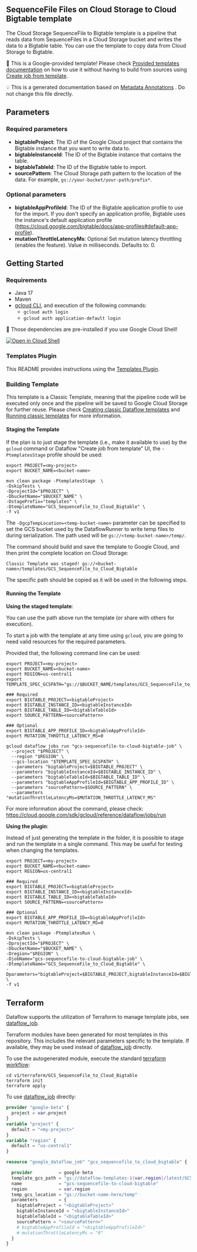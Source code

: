 
SequenceFile Files on Cloud Storage to Cloud Bigtable template
---
The Cloud Storage SequenceFile to Bigtable template is a pipeline that reads data
from SequenceFiles in a Cloud Storage bucket and writes the data to a Bigtable
table. You can use the template to copy data from Cloud Storage to Bigtable.


:memo: This is a Google-provided template! Please
check [Provided templates documentation](https://cloud.google.com/dataflow/docs/guides/templates/provided/sequencefile-to-bigtable)
on how to use it without having to build from sources using [Create job from template](https://console.cloud.google.com/dataflow/createjob?template=GCS_SequenceFile_to_Cloud_Bigtable).

:bulb: This is a generated documentation based
on [Metadata Annotations](https://github.com/GoogleCloudPlatform/DataflowTemplates/blob/main/contributor-docs/code-contributions.md#metadata-annotations)
. Do not change this file directly.

## Parameters

### Required parameters

* **bigtableProject**: The ID of the Google Cloud project that contains the Bigtable instance that you want to write data to.
* **bigtableInstanceId**: The ID of the Bigtable instance that contains the table.
* **bigtableTableId**: The ID of the Bigtable table to import.
* **sourcePattern**: The Cloud Storage path pattern to the location of the data. For example, `gs://your-bucket/your-path/prefix*`.

### Optional parameters

* **bigtableAppProfileId**: The ID of the Bigtable application profile to use for the import. If you don't specify an application profile, Bigtable uses the instance's default application profile (https://cloud.google.com/bigtable/docs/app-profiles#default-app-profile).
* **mutationThrottleLatencyMs**: Optional Set mutation latency throttling (enables the feature). Value in milliseconds. Defaults to: 0.



## Getting Started

### Requirements

* Java 17
* Maven
* [gcloud CLI](https://cloud.google.com/sdk/gcloud), and execution of the
  following commands:
  * `gcloud auth login`
  * `gcloud auth application-default login`

:star2: Those dependencies are pre-installed if you use Google Cloud Shell!

[![Open in Cloud Shell](http://gstatic.com/cloudssh/images/open-btn.svg)](https://console.cloud.google.com/cloudshell/editor?cloudshell_git_repo=https%3A%2F%2Fgithub.com%2FGoogleCloudPlatform%2FDataflowTemplates.git&cloudshell_open_in_editor=v1/src/main/java/com/google/cloud/bigtable/beam/sequencefiles/ImportJob.java)

### Templates Plugin

This README provides instructions using
the [Templates Plugin](https://github.com/GoogleCloudPlatform/DataflowTemplates#templates-plugin).

### Building Template

This template is a Classic Template, meaning that the pipeline code will be
executed only once and the pipeline will be saved to Google Cloud Storage for
further reuse. Please check [Creating classic Dataflow templates](https://cloud.google.com/dataflow/docs/guides/templates/creating-templates)
and [Running classic templates](https://cloud.google.com/dataflow/docs/guides/templates/running-templates)
for more information.

#### Staging the Template

If the plan is to just stage the template (i.e., make it available to use) by
the `gcloud` command or Dataflow "Create job from template" UI,
the `-PtemplatesStage` profile should be used:

```shell
export PROJECT=<my-project>
export BUCKET_NAME=<bucket-name>

mvn clean package -PtemplatesStage  \
-DskipTests \
-DprojectId="$PROJECT" \
-DbucketName="$BUCKET_NAME" \
-DstagePrefix="templates" \
-DtemplateName="GCS_SequenceFile_to_Cloud_Bigtable" \
-f v1
```

The `-DgcpTempLocation=<temp-bucket-name>` parameter can be specified to set the GCS bucket used by the DataflowRunner to write
temp files to during serialization. The path used will be `gs://<temp-bucket-name>/temp/`.

The command should build and save the template to Google Cloud, and then print
the complete location on Cloud Storage:

```
Classic Template was staged! gs://<bucket-name>/templates/GCS_SequenceFile_to_Cloud_Bigtable
```

The specific path should be copied as it will be used in the following steps.

#### Running the Template

**Using the staged template**:

You can use the path above run the template (or share with others for execution).

To start a job with the template at any time using `gcloud`, you are going to
need valid resources for the required parameters.

Provided that, the following command line can be used:

```shell
export PROJECT=<my-project>
export BUCKET_NAME=<bucket-name>
export REGION=us-central1
export TEMPLATE_SPEC_GCSPATH="gs://$BUCKET_NAME/templates/GCS_SequenceFile_to_Cloud_Bigtable"

### Required
export BIGTABLE_PROJECT=<bigtableProject>
export BIGTABLE_INSTANCE_ID=<bigtableInstanceId>
export BIGTABLE_TABLE_ID=<bigtableTableId>
export SOURCE_PATTERN=<sourcePattern>

### Optional
export BIGTABLE_APP_PROFILE_ID=<bigtableAppProfileId>
export MUTATION_THROTTLE_LATENCY_MS=0

gcloud dataflow jobs run "gcs-sequencefile-to-cloud-bigtable-job" \
  --project "$PROJECT" \
  --region "$REGION" \
  --gcs-location "$TEMPLATE_SPEC_GCSPATH" \
  --parameters "bigtableProject=$BIGTABLE_PROJECT" \
  --parameters "bigtableInstanceId=$BIGTABLE_INSTANCE_ID" \
  --parameters "bigtableTableId=$BIGTABLE_TABLE_ID" \
  --parameters "bigtableAppProfileId=$BIGTABLE_APP_PROFILE_ID" \
  --parameters "sourcePattern=$SOURCE_PATTERN" \
  --parameters "mutationThrottleLatencyMs=$MUTATION_THROTTLE_LATENCY_MS"
```

For more information about the command, please check:
https://cloud.google.com/sdk/gcloud/reference/dataflow/jobs/run


**Using the plugin**:

Instead of just generating the template in the folder, it is possible to stage
and run the template in a single command. This may be useful for testing when
changing the templates.

```shell
export PROJECT=<my-project>
export BUCKET_NAME=<bucket-name>
export REGION=us-central1

### Required
export BIGTABLE_PROJECT=<bigtableProject>
export BIGTABLE_INSTANCE_ID=<bigtableInstanceId>
export BIGTABLE_TABLE_ID=<bigtableTableId>
export SOURCE_PATTERN=<sourcePattern>

### Optional
export BIGTABLE_APP_PROFILE_ID=<bigtableAppProfileId>
export MUTATION_THROTTLE_LATENCY_MS=0

mvn clean package -PtemplatesRun \
-DskipTests \
-DprojectId="$PROJECT" \
-DbucketName="$BUCKET_NAME" \
-Dregion="$REGION" \
-DjobName="gcs-sequencefile-to-cloud-bigtable-job" \
-DtemplateName="GCS_SequenceFile_to_Cloud_Bigtable" \
-Dparameters="bigtableProject=$BIGTABLE_PROJECT,bigtableInstanceId=$BIGTABLE_INSTANCE_ID,bigtableTableId=$BIGTABLE_TABLE_ID,bigtableAppProfileId=$BIGTABLE_APP_PROFILE_ID,sourcePattern=$SOURCE_PATTERN,mutationThrottleLatencyMs=$MUTATION_THROTTLE_LATENCY_MS" \
-f v1
```

## Terraform

Dataflow supports the utilization of Terraform to manage template jobs,
see [dataflow_job](https://registry.terraform.io/providers/hashicorp/google/latest/docs/resources/dataflow_job).

Terraform modules have been generated for most templates in this repository. This includes the relevant parameters
specific to the template. If available, they may be used instead of
[dataflow_job](https://registry.terraform.io/providers/hashicorp/google/latest/docs/resources/dataflow_job)
directly.

To use the autogenerated module, execute the standard
[terraform workflow](https://developer.hashicorp.com/terraform/intro/core-workflow):

```shell
cd v1/terraform/GCS_SequenceFile_to_Cloud_Bigtable
terraform init
terraform apply
```

To use
[dataflow_job](https://registry.terraform.io/providers/hashicorp/google/latest/docs/resources/dataflow_job)
directly:

```terraform
provider "google-beta" {
  project = var.project
}
variable "project" {
  default = "<my-project>"
}
variable "region" {
  default = "us-central1"
}

resource "google_dataflow_job" "gcs_sequencefile_to_cloud_bigtable" {

  provider          = google-beta
  template_gcs_path = "gs://dataflow-templates-${var.region}/latest/GCS_SequenceFile_to_Cloud_Bigtable"
  name              = "gcs-sequencefile-to-cloud-bigtable"
  region            = var.region
  temp_gcs_location = "gs://bucket-name-here/temp"
  parameters        = {
    bigtableProject = "<bigtableProject>"
    bigtableInstanceId = "<bigtableInstanceId>"
    bigtableTableId = "<bigtableTableId>"
    sourcePattern = "<sourcePattern>"
    # bigtableAppProfileId = "<bigtableAppProfileId>"
    # mutationThrottleLatencyMs = "0"
  }
}
```
